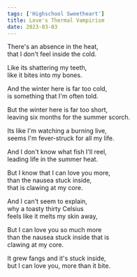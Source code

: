 ```yaml
---
tags: ['Highschool Sweetheart']
title: Love's Thermal Vampirism
date: 2023-03-03
---
```


There's an absence in the heat,  
that I don't feel inside the cold.

Like its shattering my teeth,  
like it bites into my bones.

And the winter here is far too cold,  
is something that I'm often told.

But the winter here is far too short,  
leaving six months for the summer scorch.

Its like I'm watching a burning live,  
seems I'm fever-struck for all my life.

And I don't know what fish I'll reel,  
leading life in the summer heat.

But I know that I can love you more,  
than the nausea stuck inside,  
that is clawing at my core.

And I can't seem to explain,  
why a toasty thirty Celsius  
feels like it melts my skin away,

But I can love you so much more  
than the nausea stuck inside that is  
clawing at my core.

It grew fangs and it's stuck inside,  
but I can love you, more than it bite.
